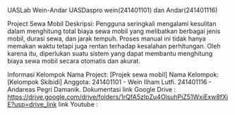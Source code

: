 UASLab Wein-Andar
UASDaspro wein(241401101) dan Andar(241401116)

Project Sewa Mobil
Deskripsi: 
Pengguna seringkali mengalami kesulitan dalam menghitung total biaya sewa mobil yang melibatkan berbagai jenis mobil, durasi sewa, dan jarak tempuh. Proses manual ini tidak hanya memakan waktu tetapi juga rentan terhadap kesalahan perhitungan. Oleh karena itu, diperlukan suatu sistem yang dapat membantu menghitung biaya sewa mobil secara otomatis dan akurat.

Informasi Kelompok
Nama Project: [Projek sewa mobil]
Nama Kelompok: [Kelompok Skibidi]
Anggota:
241401101 - Wein Ilham Lutfi.
241401116 - Andareas Pegri Damanik.
Dokumentasi
link Google Drive : https://drive.google.com/drive/folders/1rQfA5zIpZu4OlsuhPiZ51WxiExw8fXjE?usp=drive_link
link Youtube : 
